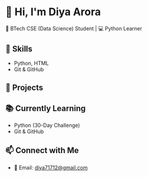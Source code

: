 # 👋 Hi, I'm Diya Arora
🚀 BTech CSE (Data Science) Student | 💻 Python Learner

## 🔧 Skills
- Python, HTML
- Git & GitHub

## 📂 Projects

## 📚 Currently Learning
- Python (30-Day Challenge)
- Git & GitHub

## 📫 Connect with Me
- 📧 Email: diya71712@gmail.com
